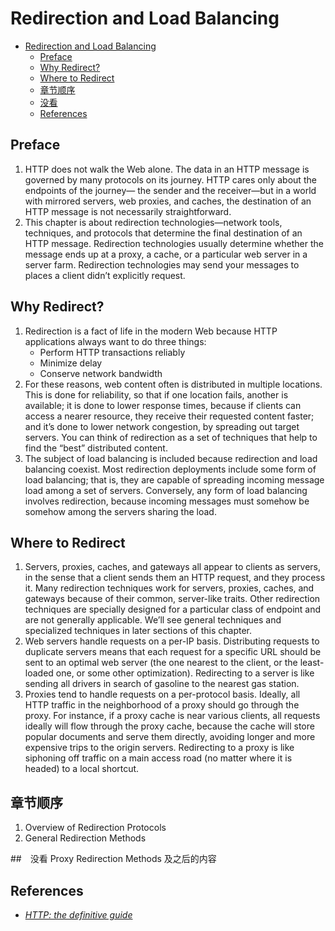 # Redirection and Load Balancing


<!-- TOC -->

- [Redirection and Load Balancing](#redirection-and-load-balancing)
    - [Preface](#preface)
    - [Why Redirect?](#why-redirect)
    - [Where to Redirect](#where-to-redirect)
    - [章节顺序](#章节顺序)
    - [没看](#没看)
    - [References](#references)

<!-- /TOC -->


## Preface
1. HTTP does not walk the Web alone. The data in an HTTP message is governed by many protocols on its journey. HTTP cares only about the endpoints of the journey— the sender and the receiver—but in a world with mirrored servers, web proxies, and caches, the destination of an HTTP message is not necessarily straightforward.
2. This chapter is about redirection technologies—network tools, techniques, and protocols that determine the final destination of an HTTP message. Redirection technologies usually determine whether the message ends up at a proxy, a cache, or a particular web server in a server farm. Redirection technologies may send your messages to places a client didn’t explicitly request.


## Why Redirect?
1. Redirection is a fact of life in the modern Web because HTTP applications always want to do three things:
    * Perform HTTP transactions reliably
    * Minimize delay
    * Conserve network bandwidth
2. For these reasons, web content often is distributed in multiple locations. This is done for reliability, so that if one location fails, another is available; it is done to lower response times, because if clients can access a nearer resource, they receive their requested content faster; and it’s done to lower network congestion, by spreading out target servers. You can think of redirection as a set of techniques that help to find the “best” distributed content.
3. The subject of load balancing is included because redirection and load balancing coexist. Most redirection deployments include some form of load balancing; that is, they are capable of spreading incoming message load among a set of servers. Conversely, any form of load balancing involves redirection, because incoming messages must somehow be somehow among the servers sharing the load.


## Where to Redirect
1. Servers, proxies, caches, and gateways all appear to clients as servers, in the sense that a client sends them an HTTP request, and they process it. Many redirection techniques work for servers, proxies, caches, and gateways because of their common, server-like traits. Other redirection techniques are specially designed for a particular class of endpoint and are not generally applicable. We’ll see general techniques and specialized techniques in later sections of this chapter.
2. Web servers handle requests on a per-IP basis. Distributing requests to duplicate servers means that each request for a specific URL should be sent to an optimal web server (the one nearest to the client, or the least-loaded one, or some other optimization). Redirecting to a server is like sending all drivers in search of gasoline to the nearest gas station.
3. Proxies tend to handle requests on a per-protocol basis. Ideally, all HTTP traffic in the neighborhood of a proxy should go through the proxy. For instance, if a proxy cache is near various clients, all requests ideally will flow through the proxy cache, because the cache will store popular documents and serve them directly, avoiding longer and more expensive trips to the origin servers. Redirecting to a proxy is like siphoning off traffic on a main access road (no matter where it is headed) to a local shortcut.


## 章节顺序
1. Overview of Redirection Protocols
2. General Redirection Methods


##　没看
Proxy Redirection Methods 及之后的内容


## References
* [*HTTP: the definitive guide*](https://book.douban.com/subject/1440226/)